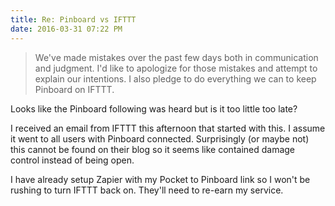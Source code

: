 ```yaml
---
title: Re: Pinboard vs IFTTT
date: 2016-03-31 07:22 PM
---
```


> We've made mistakes over the past few days both in communication and judgment. I'd like to apologize for those mistakes and attempt to explain our intentions. I also pledge to do everything we can to keep Pinboard on IFTTT.

Looks like the Pinboard following was heard but is it too little too late?

I received an email from IFTTT this afternoon that started with this. I assume it went to all users with Pinboard connected. Surprisingly (or maybe not) this cannot be found on their blog so it seems like contained damage control instead of being open.

I have already setup Zapier with my Pocket to Pinboard link so I won't be rushing to turn IFTTT back on. They'll need to re-earn my service.